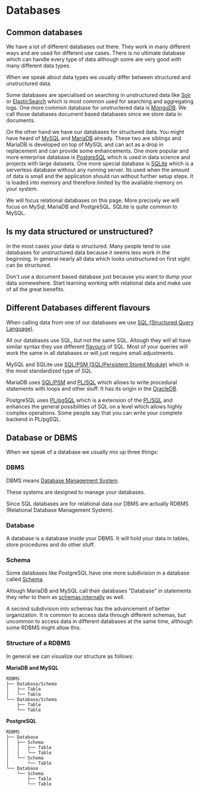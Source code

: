 # Databases

## Common databases

We have a lot of different databases out there. They work in many different ways and are used for different use cases.
There is no ultimate database which can handle every type of data although some are very good with many different data
types.

When we speak about data types we usually differ between structured and unstructured data.

Some databases are specialised on searching in unstructured data like [Solr](https://solr.apache.org/)
or [ElasticSearch](https://www.elastic.co/elastic-stack/) which is most common used for searching and aggregating logs.
One more common database for unstructered data is [MongoDB](https://www.mongodb.com/). We call those databases document
based databases since we store data in documents.

On the other hand we have our databases for structured data. You might have heard of [MySQL](https://www.mysql.com/)
and [MariaDB](https://mariadb.org/) already. These two are siblings and MariaDB is developed on top of MySQL and can act
as a drop in replacement and can provide some enhancements. One more popular and more enterprise database
is [PostgreSQL](https://www.postgresql.org/) which is used in data science and projects with large datasets. One more
special database is [SQLite](https://www.sqlite.org) which is a serverless database without any running server. Its used
when the amount of data is small and the application should run without further setup steps. It is loaded into 
memory and therefore limited by the available memory on your system.

We will focus relational databases on this page. More precisely we will focus on MySql, MariaDB and PostgreSQL. SQLite
is quite common to MySQL.

## Is my data structured or unstructured?

In the most cases your data is structured. Many people tend to use databases for unstructured data because it seems less
work in the beginning. In general nearly all data which looks unstructured on first sight can be structured.

Don't use a document based database just because you want to dump your data somewehere. Start learning working with
relational data and make use of all the great benefits.

## Different Databases different flavours

When calling data from one of our databases we use [SQL (Structured Query Language)](https://en.wikipedia.org/wiki/SQL).

All our databases use SQL, but not the same SQL. Altough they will all have similar syntax they use
different [flavours](https://en.wikipedia.org/wiki/SQL#Procedural_extensions)
of SQL. Most of your queries will work the same in all databases or will just require small adjustments.

MySQL and SQLite use [SQL/PSM (SQL/Persistent Stored Module)](https://en.wikipedia.org/wiki/SQL/PSM) which is the most
standardized type of SQL

MariaDB uses [SQL/PSM](https://en.wikipedia.org/wiki/SQL/PSM) and [PL/SQL](https://en.wikipedia.org/wiki/PL/SQL) which
allows to write procedural statements with loops and other stuff. It has its origin in
the [OracleDB](https://www.oracle.com/database/).

PostgreSQL uses [PL/pgSQL](https://en.wikipedia.org/wiki/PL/pgSQL) which is a extension of
the [PL/SQL](https://en.wikipedia.org/wiki/PL/SQL) and enhances the general possibilities of SQL on a level which allows
highly complex operations. Some people say that you can write your complete backend in PL/pgSQL.

## Database or DBMS

When we speak of a database we usually mix up three things:

### DBMS

DBMS means [Database Management System](https://en.wikipedia.org/wiki/Database#Database_management_system).

These systems are designed to manage your databases.

Since SQL databases are for relational data our DBMS are actually RDBMS (Relational Database Management System).

### Database

A database is a database inside your DBMS. It will hold your data in tables, store procedures and do other stuff.

### Schema

Some databases like PostgreSQL have one more subdivision in a database
called [Schema](https://www.postgresqltutorial.com/postgresql-schema/).

Altough MariaDB and MySQL call their databases "Database" in statements they refer to them
as [schemas internally](https://www.tutorialspoint.com/difference-between-schema-and-database-in-mysql) as well.

A second subdivision into schemas has the advancement of better organization. It is common to access data through
different schemas, but uncommon to access data in different databases at the same time, although some RDBMS might allow
this.

### Structure of a RDBMS

In general we can visualize our structure as follows:

**MariaDB and MySQL**

```
RDBMS
├── Database/Schema
│   ├── Table
│   └── Table
└── Database/Schema
    ├── Table
    └── Table
```

**PostgreSQL**

```
RDBMS
├── Database
│   ├── Schema
│   │   ├── Table
│   │   └── Table
│   └── Schema
│       └── Table
└── Database
    └── Schema
        ├── Table
        └── Table
```
